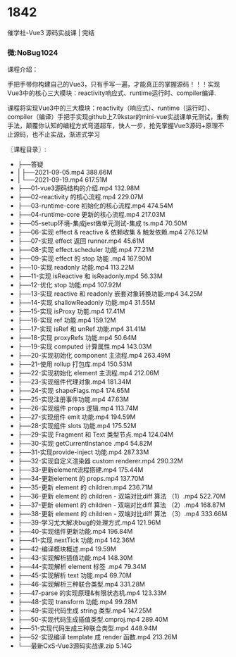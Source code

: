 # 1842
催学社-Vue3 源码实战课 | 完结
### 微:NoBug1024 


课程介绍：

手把手带你构建自己的Vue3，只有手写一遍，才能真正的掌握源码！！！实现Vue3中的核心三大模块：reactivity响应式、runtime运行时、compiler编译.

课程将实现Vue3中的三大模块：reactivity（响应式）、runtime（运行时）、compiler（编译）手把手实现github上7.9kstar的mini-vue实战课单元测试，重构手法，颠覆你认知的编程方式弯道超车，快人一步，抢先掌握Vue3源码+原理不止源码，也不止实战，渐进式学习

〖课程目录〗:

- ├──答疑  
- |   ├──2021-09-05.mp4  388.66M
- |   └──2021-09-19.mp4  617.51M
- ├──01-vue3源码结构的介绍.mp4  132.98M
- ├──02-reactivity 的核心流程.mp4  229.07M
- ├──03-runtime-core 初始化的核心流程.mp4  474.54M
- ├──04-runtime-core 更新的核心流程.mp4  217.03M
- ├──05-setup环境-集成jest做单元测试-集成 ts.mp4  70.50M
- ├──06-实现 effect & reactive & 依赖收集 & 触发依赖.mp4  276.12M
- ├──07-实现 effect 返回 runner.mp4  45.61M
- ├──08-实现 effect.scheduler 功能.mp4  77.21M
- ├──09-实现 effect 的 stop 功能 .mp4  167.90M
- ├──10-实现 readonly 功能.mp4  113.22M
- ├──11-实现 isReactive 和 isReadonly.mp4  56.33M
- ├──12-优化 stop 功能.mp4  107.92M
- ├──13-实现 reactive 和 readonly 嵌套对象转换功能.mp4  34.25M
- ├──14-实现 shallowReadonly 功能.mp4  31.55M
- ├──15-实现 isProxy 功能.mp4  17.41M
- ├──16-实现 ref 功能.mp4  159.12M
- ├──17-实现 isRef 和 unRef 功能.mp4  31.41M
- ├──18-实现 proxyRefs 功能.mp4  50.64M
- ├──19-实现 computed 计算属性.mp4  143.03M
- ├──20-实现初始化 component 主流程.mp4  263.49M
- ├──21-使用 rollup 打包库.mp4  150.53M
- ├──22-实现初始化 element 主流程.mp4  212.06M
- ├──23-实现组件代理对象.mp4  181.34M
- ├──24-实现 shapeFlags.mp4  174.65M
- ├──25-实现注册事件功能.mp4  47.63M
- ├──26-实现组件 props 逻辑.mp4  113.74M
- ├──27-实现组件 emit 功能.mp4  194.59M
- ├──28-实现组件 slots 功能.mp4  175.52M
- ├──29-实现 Fragment 和 Text 类型节点.mp4  124.04M
- ├──30-实现 getCurrentInstance .mp4  54.82M
- ├──31-实现provide-inject 功能.mp4  287.33M
- ├──32-实现自定义渲染器 custom renderer.mp4  290.32M
- ├──33-更新element流程搭建.mp4  175.44M
- ├──34-更新element 的 props.mp4  137.70M
- ├──35-更新 element 的 children.mp4  236.71M
- ├──36-更新 element 的 children - 双端对比diff 算法 （1）.mp4  522.70M
- ├──37-更新 element 的 children - 双端对比diff 算法 （2）.mp4  168.87M
- ├──38-更新 element 的 children - 双端对比diff 算法 （3）.mp4  333.66M
- ├──39-学习尤大解决bug的处理方式.mp4  121.96M
- ├──40-实现组件更新功能.mp4  196.84M
- ├──41-实现 nextTick 功能.mp4  142.36M
- ├──42-编译模块概述.mp4  19.59M
- ├──43-实现解析插值功能.mp4  148.30M
- ├──44-实现解析 element 标签 .mp4  79.34M
- ├──45-实现解析 text 功能.mp4  69.70M
- ├──46-实现解析三种联合类型.mp4  331.28M
- ├──47-parse 的实现原理&有限状态机.mp4  123.33M
- ├──48-实现 transform 功能.mp4  99.28M
- ├──49-实现代码生成 string 类型.mp4  147.25M
- ├──50-实现代码生成插值类型.cmproj.mp4  289.40M
- ├──51-实现代码生成三种联合类型.mp4  448.94M
- ├──52-实现编译 template 成 render 函数.mp4  213.26M
- └──最新CxS-Vue3源码实战课.zip  5.14G
